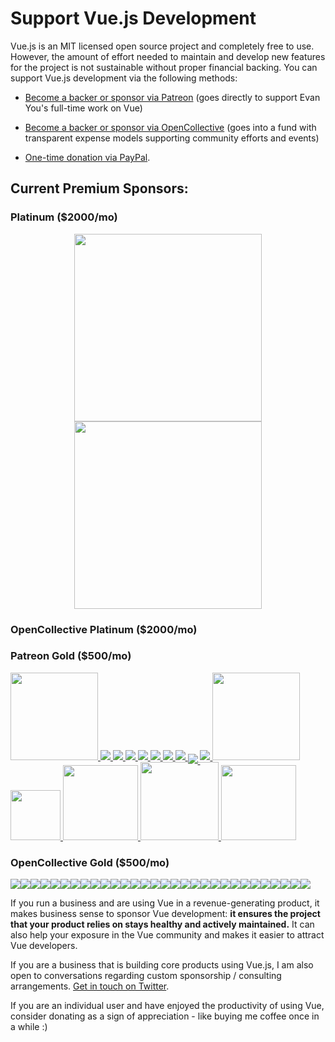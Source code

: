 # Support Vue.js Development

Vue.js is an MIT licensed open source project and completely free to use.
However, the amount of effort needed to maintain and develop new features for the project is not sustainable without proper financial backing. You can support Vue.js development via the following methods:

- [Become a backer or sponsor via Patreon](https://www.patreon.com/evanyou) (goes directly to support Evan You's full-time work on Vue)

- [Become a backer or sponsor via OpenCollective](https://opencollective.com/vuejs) (goes into a fund with transparent expense models supporting community efforts and events)

- [One-time donation via PayPal](https://www.paypal.me/evanyou).

## Current Premium Sponsors:

### Platinum ($2000/mo)

<p style="text-align: center;">
  <a href="https://stdlib.com">
    <img src="/images/stdlib.png" style="width: 300px;">
  </a>
  <a href="http://tooltwist.com/" target="_blank">
    <img src="/images/tooltwist.png" style="width: 300px;">
  </a>
</p>

### OpenCollective Platinum ($2000/mo)

<p class="open-collective-sponsors sponsor-section">
<!--   <a href="https://opencollective.com/vuejs/platinumsponsor/0/website" target="_blank"><img src="https://opencollective.com/vuejs/platinumsponsor/0/avatar.svg"></a><a href="https://opencollective.com/vuejs/platinumsponsor/1/website" target="_blank"><img src="https://opencollective.com/vuejs/platinumsponsor/1/avatar.svg"></a><a href="https://opencollective.com/vuejs/platinumsponsor/2/website" target="_blank"><img src="https://opencollective.com/vuejs/platinumsponsor/2/avatar.svg"></a><a href="https://opencollective.com/vuejs/platinumsponsor/3/website" target="_blank"><img src="https://opencollective.com/vuejs/platinumsponsor/3/avatar.svg"></a><a href="https://opencollective.com/vuejs/platinumsponsor/4/website" target="_blank"><img src="https://opencollective.com/vuejs/platinumsponsor/4/avatar.svg"></a><a href="https://opencollective.com/vuejs/platinumsponsor/5/website" target="_blank"><img src="https://opencollective.com/vuejs/platinumsponsor/5/avatar.svg"></a> -->
</p>

### Patreon Gold ($500/mo)

<p class="patreon-sponsors sponsor-section">
  <a href="https://deepstreamhub.com" target="_blank" style="width: 140px; top: 1px;">
    <img src="/images/deepstream.png" style="width: 140px;">
  </a><a href="https://jsfiddle.net">
    <img src="/images/jsfiddle.png">
  </a><a href="https://laravel.com">
    <img src="/images/laravel.png">
  </a><a href="https://chaitin.cn">
    <img src="/images/chaitin.png">
  </a><a href="https://htmlburger.com" target="_blank">
    <img src="/images/htmlburger.png">
  </a><a href="https://starter.someline.com/" target="_blank">
    <img src="/images/someline.png">
  </a><a href="http://monterail.com/" target="_blank">
    <img src="/images/monterail.png">
  </a><a href="https://www.2mhost.com/" target="_blank">
    <img src="/images/2mhost.png">
  </a><a href="https://vuejobs.com/?ref=vuejs" target="_blank" style="position: relative; top: 6px;">
    <img src="/images/vuejobs.svg">
  </a><a href="https://leanpub.com/vuejs2" target="_blank">
    <img src="/images/tmvuejs2.png">
  </a><a href="https://component.io" target="_blank" style="width: 140px;">
    <img src="/images/component_io.png" style="width: 140px;">
  </a><a href="https://www.xfive.co/" target="_blank" style="width: 80px;">
    <img src="/images/xfive.png" style="width: 80px;">
  </a><a href="http://www.frontenddevelopermeetups.com/" target="_blank" style="width: 120px;">
    <img src="/images/frontend-meetups.png" style="width: 120px;">
  </a><a href="https://onsen.io/vue/" target="_blank" style="width: 125px;">
    <img src="/images/onsen-ui.png" style="width: 125px;">
  </a><a href="https://themeforest.net/item/clear-bootstrap-vuejs-admin-template/19339739?ref=jyostna&utm_source=vuejs&utm_campaign=vuejs_patreon&clickthrough_id=1113830525&redirect_back=true" target="_blank" style="width: 120px;">
    <img src="/images/vuejsadmin.png" style="width: 120px;">
  </a>
</p>

### OpenCollective Gold ($500/mo)

<p class="open-collective-sponsors sponsor-section">
  <a href="https://opencollective.com/vuejs/goldsponsor/0/website" target="_blank"><img src="https://opencollective.com/vuejs/goldsponsor/0/avatar.svg"></a><a href="https://opencollective.com/vuejs/goldsponsor/1/website" target="_blank"><img src="https://opencollective.com/vuejs/goldsponsor/1/avatar.svg"></a><a href="https://opencollective.com/vuejs/goldsponsor/2/website" target="_blank"><img src="https://opencollective.com/vuejs/goldsponsor/2/avatar.svg"></a><a href="https://opencollective.com/vuejs/goldsponsor/3/website" target="_blank"><img src="https://opencollective.com/vuejs/goldsponsor/3/avatar.svg"></a><a href="https://opencollective.com/vuejs/goldsponsor/4/website" target="_blank"><img src="https://opencollective.com/vuejs/goldsponsor/4/avatar.svg"></a><a href="https://opencollective.com/vuejs/goldsponsor/5/website" target="_blank"><img src="https://opencollective.com/vuejs/goldsponsor/5/avatar.svg"></a><a href="https://opencollective.com/vuejs/goldsponsor/6/website" target="_blank"><img src="https://opencollective.com/vuejs/goldsponsor/6/avatar.svg"></a><a href="https://opencollective.com/vuejs/goldsponsor/7/website" target="_blank"><img src="https://opencollective.com/vuejs/goldsponsor/7/avatar.svg"></a><a href="https://opencollective.com/vuejs/goldsponsor/8/website" target="_blank"><img src="https://opencollective.com/vuejs/goldsponsor/8/avatar.svg"></a><a href="https://opencollective.com/vuejs/goldsponsor/9/website" target="_blank"><img src="https://opencollective.com/vuejs/goldsponsor/9/avatar.svg"></a><a href="https://opencollective.com/vuejs/goldsponsor/10/website" target="_blank"><img src="https://opencollective.com/vuejs/goldsponsor/10/avatar.svg"></a><a href="https://opencollective.com/vuejs/goldsponsor/11/website" target="_blank"><img src="https://opencollective.com/vuejs/goldsponsor/11/avatar.svg"></a><a href="https://opencollective.com/vuejs/goldsponsor/12/website" target="_blank"><img src="https://opencollective.com/vuejs/goldsponsor/12/avatar.svg"></a><a href="https://opencollective.com/vuejs/goldsponsor/13/website" target="_blank"><img src="https://opencollective.com/vuejs/goldsponsor/13/avatar.svg"></a><a href="https://opencollective.com/vuejs/goldsponsor/14/website" target="_blank"><img src="https://opencollective.com/vuejs/goldsponsor/14/avatar.svg"></a><a href="https://opencollective.com/vuejs/goldsponsor/15/website" target="_blank"><img src="https://opencollective.com/vuejs/goldsponsor/15/avatar.svg"></a><a href="https://opencollective.com/vuejs/goldsponsor/16/website" target="_blank"><img src="https://opencollective.com/vuejs/goldsponsor/16/avatar.svg"></a><a href="https://opencollective.com/vuejs/goldsponsor/17/website" target="_blank"><img src="https://opencollective.com/vuejs/goldsponsor/17/avatar.svg"></a><a href="https://opencollective.com/vuejs/goldsponsor/18/website" target="_blank"><img src="https://opencollective.com/vuejs/goldsponsor/18/avatar.svg"></a><a href="https://opencollective.com/vuejs/goldsponsor/19/website" target="_blank"><img src="https://opencollective.com/vuejs/goldsponsor/19/avatar.svg"></a><a href="https://opencollective.com/vuejs/goldsponsor/20/website" target="_blank"><img src="https://opencollective.com/vuejs/goldsponsor/20/avatar.svg"></a><a href="https://opencollective.com/vuejs/goldsponsor/21/website" target="_blank"><img src="https://opencollective.com/vuejs/goldsponsor/21/avatar.svg"></a><a href="https://opencollective.com/vuejs/goldsponsor/22/website" target="_blank"><img src="https://opencollective.com/vuejs/goldsponsor/22/avatar.svg"></a><a href="https://opencollective.com/vuejs/goldsponsor/23/website" target="_blank"><img src="https://opencollective.com/vuejs/goldsponsor/23/avatar.svg"></a><a href="https://opencollective.com/vuejs/goldsponsor/24/website" target="_blank"><img src="https://opencollective.com/vuejs/goldsponsor/24/avatar.svg"></a><a href="https://opencollective.com/vuejs/goldsponsor/25/website" target="_blank"><img src="https://opencollective.com/vuejs/goldsponsor/25/avatar.svg"></a><a href="https://opencollective.com/vuejs/goldsponsor/26/website" target="_blank"><img src="https://opencollective.com/vuejs/goldsponsor/26/avatar.svg"></a><a href="https://opencollective.com/vuejs/goldsponsor/27/website" target="_blank"><img src="https://opencollective.com/vuejs/goldsponsor/27/avatar.svg"></a><a href="https://opencollective.com/vuejs/goldsponsor/28/website" target="_blank"><img src="https://opencollective.com/vuejs/goldsponsor/28/avatar.svg"></a><a href="https://opencollective.com/vuejs/goldsponsor/29/website" target="_blank"><img src="https://opencollective.com/vuejs/goldsponsor/29/avatar.svg"></a>
</p>

If you run a business and are using Vue in a revenue-generating product, it makes business sense to sponsor Vue development: **it ensures the project that your product relies on stays healthy and actively maintained.** It can also help your exposure in the Vue community and makes it easier to attract Vue developers.

If you are a business that is building core products using Vue.js, I am also open to conversations regarding custom sponsorship / consulting arrangements. [Get in touch on Twitter](https://twitter.com/youyuxi).

If you are an individual user and have enjoyed the productivity of using Vue, consider donating as a sign of appreciation - like buying me coffee once in a while :)

